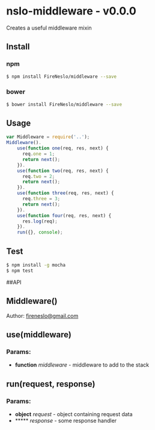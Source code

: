 nslo-middleware - v0.0.0
===
Creates a useful middleware mixin
## Install
### npm
```bash
$ npm install FireNeslo/middleware --save
```
### bower
```bash
$ bower install FireNeslo/middleware --save
```
## Usage
```js
var Middleware = require('..');
Middleware().
	use(function one(req, res, next) {
	  req.one = 1;
	  return next();
	}).
	use(function two(req, res, next) {
	  req.two = 2;
	  return next();
	}).
	use(function three(req, res, next) {
	  req.three = 3;
	  return next();
	}).
	use(function four(req, res, next) {
	  res.log(req);
	}).
	run({}, console);
```
## Test
```bash
$ npm install -g mocha
$ npm test
```
##API

<!-- Start /home/fireneslo/Dropbox/nslo/middleware/index.js -->

## Middleware()

Author: fireneslo@gmail.com

## use(middleware)

### Params: 

* **function** *middleware* - middleware to add to the stack

## run(request, response)

### Params: 

* **object** *request* - object containing request data
* ***** *response* - some response handler

<!-- End /home/fireneslo/Dropbox/nslo/middleware/index.js -->

